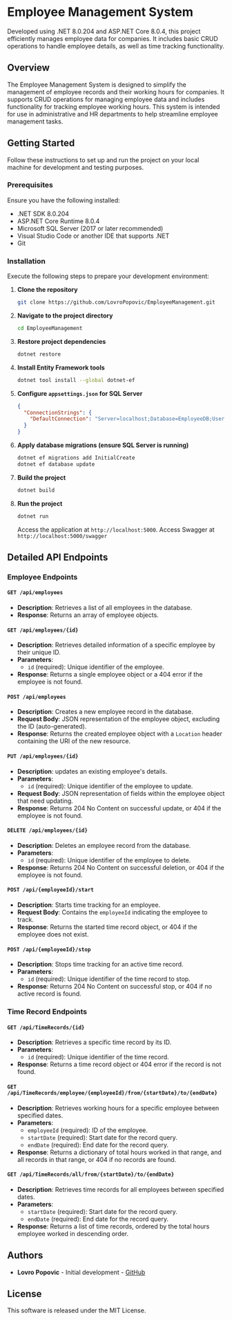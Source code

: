 # Employee Management System

Developed using .NET 8.0.204 and ASP.NET Core 8.0.4, this project efficiently manages employee data for companies. It includes basic CRUD operations to handle employee details, as well as time tracking functionality.

## Overview

The Employee Management System is designed to simplify the management of employee records and their working hours for companies. It supports CRUD operations for managing employee data and includes functionality for tracking employee working hours. This system is intended for use in administrative and HR departments to help streamline employee management tasks.

## Getting Started

Follow these instructions to set up and run the project on your local machine for development and testing purposes.

### Prerequisites

Ensure you have the following installed:

- .NET SDK 8.0.204
- ASP.NET Core Runtime 8.0.4
- Microsoft SQL Server (2017 or later recommended)
- Visual Studio Code or another IDE that supports .NET
- Git

### Installation

Execute the following steps to prepare your development environment:

1. **Clone the repository**

   ```bash
   git clone https://github.com/LovroPopovic/EmployeeManagement.git
   ```

2. **Navigate to the project directory**

   ```bash
   cd EmployeeManagement
   ```

3. **Restore project dependencies**

   ```bash
   dotnet restore
   ```

4. **Install Entity Framework tools**

   ```bash
   dotnet tool install --global dotnet-ef
   ```

5. **Configure `appsettings.json` for SQL Server**

   ```json
   {
     "ConnectionStrings": {
       "DefaultConnection": "Server=localhost;Database=EmployeeDB;User Id=sa;Password=your_password;"
     }
   }
   ```

6. **Apply database migrations (ensure SQL Server is running)**

   ```bash
   dotnet ef migrations add InitialCreate
   dotnet ef database update
   ```

7. **Build the project**

   ```bash
   dotnet build
   ```

8. **Run the project**
   ```bash
   dotnet run
   ```
   Access the application at `http://localhost:5000`.
   Access Swagger at `http://localhost:5000/swagger`

## Detailed API Endpoints

### Employee Endpoints

#### `GET /api/employees`

- **Description**: Retrieves a list of all employees in the database.
- **Response**: Returns an array of employee objects.

#### `GET /api/employees/{id}`

- **Description**: Retrieves detailed information of a specific employee by their unique ID.
- **Parameters**:
  - `id` (required): Unique identifier of the employee.
- **Response**: Returns a single employee object or a 404 error if the employee is not found.

#### `POST /api/employees`

- **Description**: Creates a new employee record in the database.
- **Request Body**: JSON representation of the employee object, excluding the ID (auto-generated).
- **Response**: Returns the created employee object with a `Location` header containing the URI of the new resource.

#### `PUT /api/employees/{id}`

- **Description**: updates an existing employee's details.
- **Parameters**:
  - `id` (required): Unique identifier of the employee to update.
- **Request Body**: JSON representation of fields within the employee object that need updating.
- **Response**: Returns 204 No Content on successful update, or 404 if the employee is not found.

#### `DELETE /api/employees/{id}`

- **Description**: Deletes an employee record from the database.
- **Parameters**:
  - `id` (required): Unique identifier of the employee to delete.
- **Response**: Returns 204 No Content on successful deletion, or 404 if the employee is not found.

#### `POST /api/{employeeId}/start`

- **Description**: Starts time tracking for an employee.
- **Request Body**: Contains the `employeeId` indicating the employee to track.
- **Response**: Returns the started time record object, or 404 if the employee does not exist.

#### `POST /api/{employeeId}/stop`

- **Description**: Stops time tracking for an active time record.
- **Parameters**:
  - `id` (required): Unique identifier of the time record to stop.
- **Response**: Returns 204 No Content on successful stop, or 404 if no active record is found.

### Time Record Endpoints

#### `GET /api/TimeRecords/{id}`

- **Description**: Retrieves a specific time record by its ID.
- **Parameters**:
  - `id` (required): Unique identifier of the time record.
- **Response**: Returns a time record object or 404 error if the record is not found.

#### `GET /api/TimeRecords/employee/{employeeId}/from/{startDate}/to/{endDate}`

- **Description**: Retrieves working hours for a specific employee between specified dates.
- **Parameters**:
  - `employeeId` (required): ID of the employee.
  - `startDate` (required): Start date for the record query.
  - `endDate` (required): End date for the record query.
- **Response**: Returns a dictionary of total hours worked in that range, and all records in that range, or 404 if no records are found.

#### `GET /api/TimeRecords/all/from/{startDate}/to/{endDate}`

- **Description**: Retrieves time records for all employees between specified dates.
- **Parameters**:
  - `startDate` (required): Start date for the record query.
  - `endDate` (required): End date for the record query.
- **Response**: Returns a list of time records, ordered by the total hours employee worked in descending order.

## Authors

- **Lovro Popovic** - Initial development - [GitHub](https://github.com/LovroPopovic)

## License

This software is released under the MIT License.
